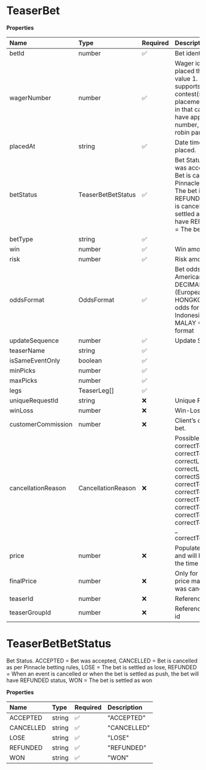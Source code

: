 # TeaserBet

**Properties**

| Name               | Type               | Required | Description                                                                                                                                                                                                                                                                                     |
| :----------------- | :----------------- | :------- | :---------------------------------------------------------------------------------------------------------------------------------------------------------------------------------------------------------------------------------------------------------------------------------------------- |
| betId              | number             | ✅       | Bet identification                                                                                                                                                                                                                                                                              |
| wagerNumber        | number             | ✅       | Wager identification. All bets placed thru the API will have value 1. Website Classic view supports multiple contest(special) bets placement in the same bet slip in that case the bet would have appropriate wager number, as well as all round robin parlay bets.                             |
| placedAt           | string             | ✅       | Date time when the bet was placed.                                                                                                                                                                                                                                                              |
| betStatus          | TeaserBetBetStatus | ✅       | Bet Status. ACCEPTED = Bet was accepted, CANCELLED = Bet is cancelled as per Pinnacle betting rules, LOSE = The bet is settled as lose, REFUNDED = When an event is cancelled or when the bet is settled as push, the bet will have REFUNDED status, WON = The bet is settled as won            |
| betType            | string             | ✅       |                                                                                                                                                                                                                                                                                                 |
| win                | number             | ✅       | Win amount.                                                                                                                                                                                                                                                                                     |
| risk               | number             | ✅       | Risk amount.                                                                                                                                                                                                                                                                                    |
| oddsFormat         | OddsFormat         | ✅       | Bet odds format. AMERICAN = American odds format, DECIMAL = Decimal (European) odds format, HONGKONG = Hong Kong odds format, INDONESIAN = Indonesian odds format, MALAY = Malaysian odds format                                                                                                |
| updateSequence     | number             | ✅       | Update Sequence                                                                                                                                                                                                                                                                                 |
| teaserName         | string             | ✅       |                                                                                                                                                                                                                                                                                                 |
| isSameEventOnly    | boolean            | ✅       |                                                                                                                                                                                                                                                                                                 |
| minPicks           | number             | ✅       |                                                                                                                                                                                                                                                                                                 |
| maxPicks           | number             | ✅       |                                                                                                                                                                                                                                                                                                 |
| legs               | TeaserLeg[]        | ✅       |                                                                                                                                                                                                                                                                                                 |
| uniqueRequestId    | string             | ❌       | Unique Request Id                                                                                                                                                                                                                                                                               |
| winLoss            | number             | ❌       | Win-Loss for settled bets.                                                                                                                                                                                                                                                                      |
| customerCommission | number             | ❌       | Client’s commission on the bet.                                                                                                                                                                                                                                                                 |
| cancellationReason | CancellationReason | ❌       | Possible keys \: _ correctTeam1Id _ correctTeam2Id _ correctListedPitcher1 _ correctListedPitcher2 _ correctSpread _ correctTotalPoints _ correctTeam1TotalPoints _ correctTeam2TotalPoints _ correctTeam1Score _ correctTeam2Score _ correctTeam1TennisSetsScore _ correctTeam2TennisSetsScore |
| price              | number             | ❌       | Populated for all teaser bets and will be the original price at the time of the placement.                                                                                                                                                                                                      |
| finalPrice         | number             | ❌       | Only for settled parlay. Final price may differ in case leg was cancelled or half won.                                                                                                                                                                                                          |
| teaserId           | number             | ❌       | Reference to the teaser id                                                                                                                                                                                                                                                                      |
| teaserGroupId      | number             | ❌       | Reference to the teaser group id                                                                                                                                                                                                                                                                |

# TeaserBetBetStatus

Bet Status. ACCEPTED = Bet was accepted, CANCELLED = Bet is cancelled as per Pinnacle betting rules, LOSE = The bet is settled as lose, REFUNDED = When an event is cancelled or when the bet is settled as push, the bet will have REFUNDED status, WON = The bet is settled as won

**Properties**

| Name      | Type   | Required | Description |
| :-------- | :----- | :------- | :---------- |
| ACCEPTED  | string | ✅       | "ACCEPTED"  |
| CANCELLED | string | ✅       | "CANCELLED" |
| LOSE      | string | ✅       | "LOSE"      |
| REFUNDED  | string | ✅       | "REFUNDED"  |
| WON       | string | ✅       | "WON"       |
